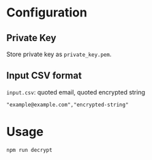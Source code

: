 # Configuration

## Private Key
Store private key as `private_key.pem`.


## Input CSV format
`input.csv`: quoted email, quoted encrypted string
```
"example@example.com","encrypted-string"
```

# Usage

```
npm run decrypt
```